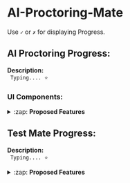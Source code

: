 # AI-Proctoring-Mate

Use <code>&#x2713;</code> or <code>&#x2717;</code> for displaying Progress.

## AI Proctoring Progress:
  
<strong>Description:</strong><br>
<code>
Typing.... &#11088;
</code>

### UI Components:
<details>
  <summary>:zap: <strong>Proposed Features </strong> </summary>

#### Get Code Window:

  
- [x] Prompts the candidate for the test code
- [ ] Checks the validity of the code
- [x] Fetchs files of respective code



#### Get Details Window:


- [x] Prompts for the name and unique ID of the candidate
- [x] Verifies if the ID format matches the one provided by the Teacher



#### Show Information Window:


- [x] Shows the candidate the information about the test like number of sections and if calculator is allowed
- [x] Has a timer of 90 second which on lapse starts the test



#### Main Exam Window:


- [x] Renders the Questions dynamically
- [x] The question can be single or multi correct
- [x] Has buttons for each question for navigation directly to the question
- [x] These buttons change color depending on question status
- [x] Has next and previous buttons for navigation
- [x] Has 3 different sections with the ability to give different marking schemes for each section
- [x] Buttons at the top of UI to change section as well as the through next button of lest question
- [x] Has the option to bookmark question which displays a bookmark over the question button
- [x] Has timer at the top to show remaining time which turns red in the last 20% time
- [x] Has a calculator if the teacher allows one
- [ ] Has the functionality to shuffle order of questions and options if desired
- [x] Closes automatically after one warning if application switch is detected after a warning
- [x] Records audio and video of the candidate
- [x] Displays a preview of the video being recorded 
- [ ] The video is processed by AI algorithms using parallel computation for speedup
- [ ] Generates a ultrasound pulse and records its amplitude at regular intervals
- [x] Uploads the response file as well as video files of the candidate
- [ ] Removes unnecessary files



</details>

## Test Mate Progress:

<strong>Description:</strong><br>
<code>
Typing.... &#11088;
</code>

<details>
  
  <summary>:zap: <strong>Proposed Features </strong> </summary>
 
#### 1. Home:

- <code>&#x2713;</code> &nbsp; Landing Page

#### 2. Authentication:

- <code>&#x2713;</code> &nbsp; Registration 
- <code>&#x2713;</code> &nbsp; Login
- <code>&#x2713;</code> &nbsp; Email Activation
- <code>&#x2713;</code> &nbsp; Reset Password via Mail
- <code>&#x2713;</code> &nbsp; Logout

#### 3. Dashboard:

- <code>&#x2713;</code> &nbsp; Create Dashboard
- <code>&#x2713;</code> &nbsp; Create Quiz
  
  <ul>
   <li><code>&#x2713;</code> &nbsp; Configurations Page</li> 
   <li><code>&#x2713;</code> &nbsp; Dynamic Section's Page</li>
   <li><code>&#x2713;</code> &nbsp; Uniques Code Display Page</li> 
  </ul>
  

- <code>&#x2713;</code> &nbsp; Stats Cards
- <code>&#x2713;</code> &nbsp; Stats Plot
- <code>&#x2713;</code> &nbsp; Activity Timeline
- <code>&#x2713;</code> &nbsp; Quizzes Created
- <code>&#x2713;</code> &nbsp; Responses Received

#### 4. Feedback & Contact Us:

- <code>&#x2713;</code> &nbsp; Reach Us Form
- <code>&#x2713;</code> &nbsp; Feedback Form

</details>

